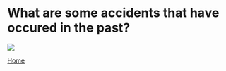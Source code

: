 # What are some accidents that have occured in the past?

<img src="https://images.csmonitor.com/csm/2016/01/958915_1_SpaceX%20failed%20landing_standard.png?alias=standard_900x600nc"/>

[Home](README.md)